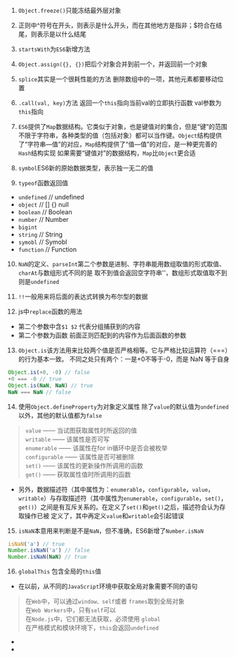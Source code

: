 1. `Object.freeze()`只能冻结最外层对象

2. 正则中^符号在开头，则表示是什么开头，而在其他地方是指非；$符合在结尾，则表示是以什么结尾

3. `startsWith`为`ES6`新增方法

4. `Object.assign({}, {})`把后个对象合并到前一个，并返回前一个对象

5. `splice`其实是一个很耗性能的方法 删除数组中的一项，其他元素都要移动位置

6. `.call(val, key)`方法 返回一个`this`指向当前val的立即执行函数 val参数为`this`指向

7. `ES6`提供了`Map`数据结构。它类似于对象，也是键值对的集合，但是“键”的范围不限于字符串，各种类型的值（包括对象）都可以当作键。`Object`结构提供了“字符串—值”的对应，`Map`结构提供了“值—值”的对应，是一种更完善的 `Hash`结构实现 如果需要“键值对”的数据结构，`Map`比`Object`更合适

8. `symbol`ES6新的原始数据类型，表示独一无二的值

9. `typeof`函数返回值
  - `undefined` // undefined
  - `object` // [] {} null
  - `boolean` // Boolean
  - `number` // Number
  - `bigint` 
  - `string` // String
  - `symobl` // Symobl
  - `function` // Function

10. `NaN`的定义、`parseInt`第二个参数是进制、字符串能用数组取值的形式取值、`charAt`与数组形式不同的是 取不到值会返回空字符串''，数组形式取值取不到则是`undefined`

11. `!!`一般用来将后面的表达式转换为布尔型的数据

12. js中`replace`函数的用法
  - 第二个参数中含`$1 $2` 代表分组捕获到的内容
  - 第二个参数为函数 前面正则匹配到的内容作为后面函数的参数

13. `Object.is`该方法用来比较两个值是否严格相等。它与严格比较运算符（===）的行为基本一致。 不同之处只有两个：一是+0不等于-0，而是 NaN 等于自身
```js
Object.is(+0, -0) // false
+0 === -0 // true
Object.is(NaN, NaN) // true
NaN === NaN // false
```

14. 使用`Object.defineProperty`为对象定义属性 除了`value`的默认值为`undefined`以外，其他的默认值都为`false`
  > `value` —— 当试图获取属性时所返回的值 <br>
  > `writable` —— 该属性是否可写 <br>
  > `enumerable` —— 该属性在for in循环中是否会被枚举 <br>
  > `configurable` —— 该属性是否可被删除 <br>
  > `set()` —— 该属性的更新操作所调用的函数 <br>
  > `get()` —— 获取属性值时所调用的函数 <br>

  - 另外，数据描述符（其中属性为：`enumerable`，`configurable`，`value`，`writable`）与存取描述符（其中属性为`enumerable`，`configurable`，`set()`，`get()`）之间是有互斥关系的。在定义了`set()`和`get()`之后，描述符会认为存取操作已被 定义了，其中再定义`value`和`writable`会引起错误

15. `isNaN`本意用来判断是不是`NaN`，但不准确，ES6新增了`Number.isNaN`
```js
isNaN('a') // true
Number.isNaN('a') // false
Number.isNaN(NaN) // true
```

16. `globalThis` 包含全局的`this`值
  - 在以前，从不同的`JavaScript`环境中获取全局对象需要不同的语句
  > 在`Web`中，可以通过`window、self`或者 `frames`取到全局对象 <br>
  > 在`Web Workers`中，只有`self`可以 <br>
  > 在`Node.js`中，它们都无法获取，必须使用 `global` <br>
  > 在严格模式和模块环境下，`this`会返回`undefined` <br>
  - 
  - 